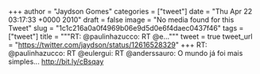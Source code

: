 
+++
author = "Jaydson Gomes"
categories = ["tweet"]
date = "Thu Apr 22 03:17:33 +0000 2010"
draft = false
image = "No media found for this Tweet"
slug = "1c1c216a0a0f4969b06e9d5d0e6f4daec0437f46"
tags = ["tweet"]
title = """RT: @paulinhazucco: RT @e..."""
tweet = true
tweet_url = "https://twitter.com/jaydson/status/12616528329"
+++
RT: @paulinhazucco: RT @eulergui: RT @anderssauro: O mundo já foi mais simples... http://bit.ly/cBsqay

